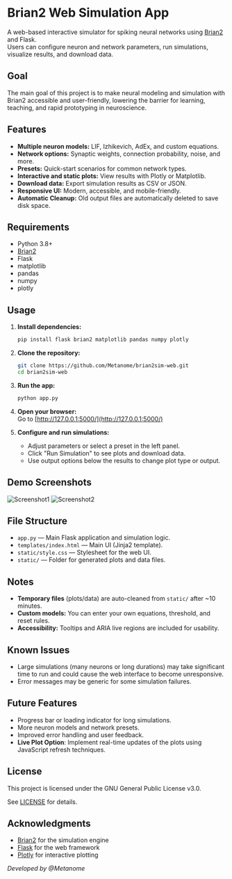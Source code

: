 # Brian2 Web Simulation App

A web-based interactive simulator for spiking neural networks using [Brian2](https://brian2.readthedocs.io/) and Flask.  
Users can configure neuron and network parameters, run simulations, visualize results, and download data.

## Goal
The main goal of this project is to make neural modeling and simulation with Brian2 accessible and user-friendly, lowering the barrier for learning, teaching, and rapid prototyping in neuroscience.

## Features

- **Multiple neuron models:** LIF, Izhikevich, AdEx, and custom equations.
- **Network options:** Synaptic weights, connection probability, noise, and more.
- **Presets:** Quick-start scenarios for common network types.
- **Interactive and static plots:** View results with Plotly or Matplotlib.
- **Download data:** Export simulation results as CSV or JSON.
- **Responsive UI:** Modern, accessible, and mobile-friendly.
- **Automatic Cleanup:** Old output files are automatically deleted to save disk space.

## Requirements

- Python 3.8+
- [Brian2](https://brian2.readthedocs.io/)
- Flask
- matplotlib
- pandas
- numpy
- plotly

## Usage

1. **Install dependencies:**

    ```bash
    pip install flask brian2 matplotlib pandas numpy plotly
    ```

2. **Clone the repository:**

    ```bash
    git clone https://github.com/Metanome/brian2sim-web.git
    cd brian2sim-web
    ```

3. **Run the app:**

    ```bash
    python app.py
    ```

4. **Open your browser:**  
   Go to [http://127.0.0.1:5000/](http://127.0.0.1:5000/)

5. **Configure and run simulations:**  
   - Adjust parameters or select a preset in the left panel.
   - Click "Run Simulation" to see plots and download data.
   - Use output options below the results to change plot type or output.

## Demo Screenshots
![Screenshot1](https://github.com/user-attachments/assets/e7729d8d-6ca5-44c1-abef-70f7b3cf7b17)
![Screenshot2](https://github.com/user-attachments/assets/44af23f9-4713-40e0-a12b-628e64dfda7d)


## File Structure

- `app.py` — Main Flask application and simulation logic.
- `templates/index.html` — Main UI (Jinja2 template).
- `static/style.css` — Stylesheet for the web UI.
- `static/` — Folder for generated plots and data files.

## Notes

- **Temporary files** (plots/data) are auto-cleaned from `static/` after ~10 minutes.
- **Custom models:** You can enter your own equations, threshold, and reset rules.
- **Accessibility:** Tooltips and ARIA live regions are included for usability.

## Known Issues

- Large simulations (many neurons or long durations) may take significant time to run and could cause the web interface to become unresponsive.
- Error messages may be generic for some simulation failures.

## Future Features

- Progress bar or loading indicator for long simulations.
- More neuron models and network presets.
- Improved error handling and user feedback.
- **Live Plot Option**: Implement real-time updates of the plots using JavaScript refresh techniques.

## License

This project is licensed under the GNU General Public License v3.0.

See [LICENSE](https://www.gnu.org/licenses/gpl-3.0.en.html) for details.

## Acknowledgments

- [Brian2](https://brian2.readthedocs.io/) for the simulation engine
- [Flask](https://flask.palletsprojects.com/) for the web framework
- [Plotly](https://plotly.com/python/) for interactive plotting

*Developed by @Metanome*
